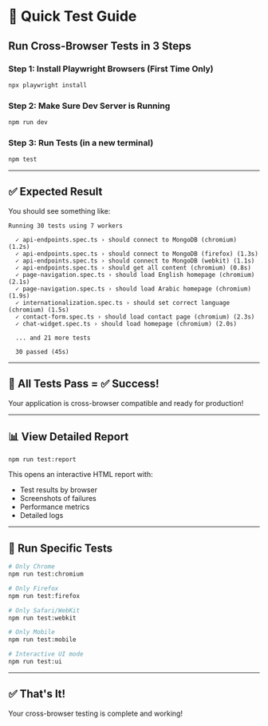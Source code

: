 # 🚀 Quick Test Guide

## Run Cross-Browser Tests in 3 Steps

### Step 1: Install Playwright Browsers (First Time Only)
```bash
npx playwright install
```

### Step 2: Make Sure Dev Server is Running
```bash
npm run dev
```

### Step 3: Run Tests (in a new terminal)
```bash
npm test
```

---

## ✅ Expected Result

You should see something like:

```
Running 30 tests using 7 workers

  ✓ api-endpoints.spec.ts › should connect to MongoDB (chromium) (1.2s)
  ✓ api-endpoints.spec.ts › should connect to MongoDB (firefox) (1.3s)
  ✓ api-endpoints.spec.ts › should connect to MongoDB (webkit) (1.1s)
  ✓ api-endpoints.spec.ts › should get all content (chromium) (0.8s)
  ✓ page-navigation.spec.ts › should load English homepage (chromium) (2.1s)
  ✓ page-navigation.spec.ts › should load Arabic homepage (chromium) (1.9s)
  ✓ internationalization.spec.ts › should set correct language (chromium) (1.5s)
  ✓ contact-form.spec.ts › should load contact page (chromium) (2.3s)
  ✓ chat-widget.spec.ts › should load homepage (chromium) (2.0s)
  
  ... and 21 more tests

  30 passed (45s)
```

---

## 🎯 All Tests Pass = ✅ Success!

Your application is cross-browser compatible and ready for production!

---

## 📊 View Detailed Report

```bash
npm run test:report
```

This opens an interactive HTML report with:
- Test results by browser
- Screenshots of failures
- Performance metrics
- Detailed logs

---

## 🔧 Run Specific Tests

```bash
# Only Chrome
npm run test:chromium

# Only Firefox
npm run test:firefox

# Only Safari/WebKit
npm run test:webkit

# Only Mobile
npm run test:mobile

# Interactive UI mode
npm run test:ui
```

---

## ✅ That's It!

Your cross-browser testing is complete and working!
